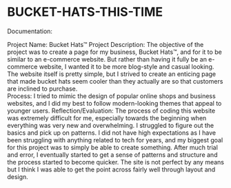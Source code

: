# BUCKET-HATS-THIS-TIME

Documentation:

Project Name: Bucket Hats™ 
Project Description: The objective of the project was to create a page for my business, Bucket Hats™, and for it to be similar to an e-commerce website. But rather than having it fully be an e-commerce website, I wanted it to be more blog-style and casual looking. The website itself is pretty simple, but I strived to create an enticing page that made bucket hats seem cooler than they actually are so that customers are inclined to purchase.  
Process: I tried to mimic the design of popular online shops and business websites, and I did my best to follow modern-looking themes that appeal to younger users. 
Reflection/Evaluation: The process of coding this website was extremely difficult for me, especially towards the beginning when everything was very new and overwhelming.  I struggled to figure out the basics and pick up on patterns. I did not have high expectations as I have been struggling with anything related to tech for years, and my biggest goal for this project was to simply be able to create something. After much trial and error, I eventually started to get a sense of patterns and structure and the process started to become quicker. The site is not perfect by any means but I think I was able to get the point across fairly well through layout and design. 
